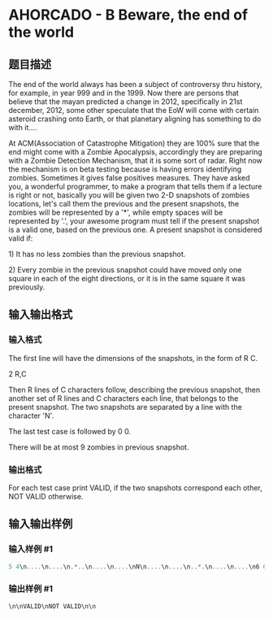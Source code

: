 # AHORCADO - B Beware, the end of the world

## 题目描述

The end of the world always has been a subject of controversy thru history, for example, in year 999 and in the 1999. Now there are persons that believe that the mayan predicted a change in 2012, specifically in 21st december, 2012, some other speculate that the EoW will come with certain asteroid crashing onto Earth, or that planetary aligning has something to do with it....

At ACM(Association of Catastrophe Mitigation) they are 100% sure that the end might come with a Zombie Apocalypsis, accordingly they are preparing with a Zombie Detection Mechanism, that it is some sort of radar. Right now the mechanism is on beta testing because is having errors identifying zombies. Sometimes it gives false positives measures. They have asked you, a wonderful programmer, to make a program that tells them if a lecture is right or not, basically you will be given two 2-D snapshots of zombies locations, let's call them the previous and the present snapshots, the zombies will be represented by a '\*', while empty spaces will be represented by '.', your awesome program must tell if the present snapshot is a valid one, based on the previous one. A present snapshot is considered valid if:

1\) It has no less zombies than the previous snapshot.

2\) Every zombie in the previous snapshot could have moved only one square in each of the eight directions, or it is in the same square it was previously.

## 输入输出格式

### 输入格式

The first line will have the dimensions of the snapshots, in the form of R C.

2 R,C

Then R lines of C characters follow, describing the previous snapshot, then another set of R lines and C characters each line, that belongs to the present snapshot. The two snapshots are separated by a line with the character 'N'.

The last test case is followed by 0 0.

There will be at most 9 zombies in previous snapshot.

### 输出格式

For each test case print VALID, if the two snapshots correspond each other, NOT VALID otherwise.

## 输入输出样例

### 输入样例 #1

```cpp
5 4\n....\n....\n.*..\n....\n....\nN\n....\n....\n..*.\n....\n....\n6 6\n......\n.*..*.\n......\n......\n......\n......\nN\n......\n....*.\n......\n....*.\n......\n..*...\n0 0\n\n
```


### 输出样例 #1

```cpp
\n\nVALID\nNOT VALID\n\n
```


